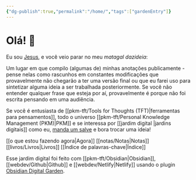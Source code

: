 ```yaml
---
{"dg-publish":true,"permalink":"/home/","tags":["gardenEntry"]}
---
```



# Olá! 👋

Eu sou [Jesus](https://jesus.com.vc), e você veio parar no meu *matagal dazideia*: 

Um lugar em que compilo (algumas de) minhas anotações publicamente - pense nelas como rascunhos em constantes modificações que provavelmente não chegarão a ter uma versão final ou que eu farei uso para sintetizar alguma ideia a ser trabalhada posteriormente. Se você não entender qualquer frase que esteja por aí, provavelmente é porque não foi escrita pensando em uma audiência.

Se você é entusiasta de [[pkm-tft/Tools for Thoughts (TFT)\|ferramentas para pensamentos]], todo o universo [[pkm-tft/Personal Knowledge Management (PKM)\|PKM]] e se interessa por [[jardim digital \|jardins digitais]] como eu, [manda um salve](elielguilhen@gmail.com) e bora trocar uma ideia!

[[o que estou fazendo agora\|Agora]]
[[notas/Notas\|Notas]]
[[livros/Livros\|Livros]]
[[Índice de palavras-chave\|Índice]]

Esse jardim digital foi feito com [[pkm-tft/Obsidian\|Obsidian]], [[webdev/Github\|Github]] e [[webdev/Netlify\|Netlify]] usando o plugin [Obsidian Digital Garden](https://github.com/oleeskild/Obsidian-Digital-Garden).